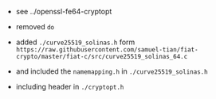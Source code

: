 - see ../openssl-fe64-cryptopt

- removed `do`
- added `./curve25519_solinas.h` form `https://raw.githubusercontent.com/samuel-tian/fiat-crypto/master/fiat-c/src/curve25519_solinas_64.c`
- and included the `namemapping.h` in `./curve25519_solinas.h`
- including header in `./cryptopt.h`

